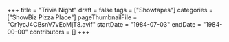 +++
title = "Trivia Night"
draft = false
tags = ["Showtapes"]
categories = ["ShowBiz Pizza Place"]
pageThumbnailFile = "Cr1ycJ4CBsnV7vEoMjT8.avif"
startDate = "1984-07-03"
endDate = "1984-00-00"
contributors = []
+++
